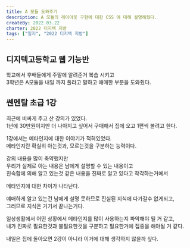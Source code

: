 ```yaml
---
title: A 모듈 도와주기
description: A 모듈의 레이아웃 구현에 대한 CSS 에 대해 설명해줬다.
createBy: 2022.03.22
charter: 2022 디지텍 지방
tags: ["일지", "2022 디지텍 지방"]
---
```


## 디지텍고등학교 웹 기능반

학교에서 후배들에게 주말에 알려준거 복습 시키고  
3학년은 A모듈을 내일 까지 풀라고 말하고 애매한 부분을 도와줬다.

## 쎈멘탈 초급 1강

최근에 비싸게 주고 산 강의가 있었다.  
1년에 30만원이지만 더 나아지고 싶어서 구매해서 집에 오고 1편씩 볼려고 한다.

1강에서는 메타인지에 대한 이야기가 적혀있었다.  
메타인지란 확실히 아는것과, 모르는것을 구분하는 능력이다.

강의 내용을 많이 축약했지만  
우리가 실제로 아는 내용은 남에게 설명할 수 있는 내용이고  
친숙함에 의해 알고 있는것 같은 내용을 진짜로 알고 있다고 착각하는거에서

메타인지에 대한 차이가 나타난다.

얘매하게 알고 있는건 남에게 설명 못하므로 진실된 지식에 다가갈수 없게되고,  
그러므로 지식은 거기서 끝나는거다.

일상생활에서 어떤 상황에서 메타인지를 많이 사용하는지 파악해야 될 거 같고,  
내가 진짜로 필요한것과 불필요한것을 구분하고 필요한거에 집중을 해야될 거 같다.

내일은 집에 돌아오면 2강이 아니라 이거에 대해 생각하지 않을까 싶다.
